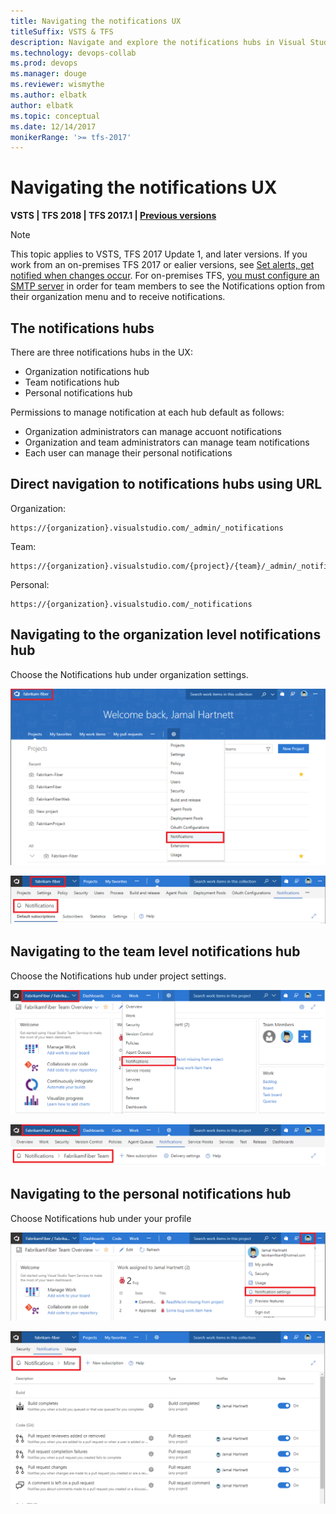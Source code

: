 ```yaml
---
title: Navigating the notifications UX
titleSuffix: VSTS & TFS 
description: Navigate and explore the notifications hubs in Visual Studio Team Services (VSTS) and Team Foundation Server (TFS)  
ms.technology: devops-collab
ms.prod: devops
ms.manager: douge
ms.reviewer: wismythe
ms.author: elbatk
author: elbatk
ms.topic: conceptual
ms.date: 12/14/2017  
monikerRange: '>= tfs-2017'
---
```



# Navigating the notifications UX

<b>VSTS | TFS 2018 | TFS 2017.1 | [Previous versions](../work/track/alerts-and-notifications.md)</b> 

> [!NOTE]  
> This topic applies to VSTS, TFS 2017 Update 1, and later versions. If you work from an on-premises TFS 2017 or ealier versions, see [Set alerts, get notified when changes occur](../work/track/alerts-and-notifications.md). For on-premises TFS, [you must configure an SMTP server](/tfs/server/admin/setup-customize-alerts) in order for team members to see the Notifications option from their organization menu and to receive notifications.

## The notifications hubs
There are three notifications hubs in the UX:
* Organization notifications hub
* Team notifications hub
* Personal notifications hub

Permissions to manage notification at each hub default as follows:
* Organization administrators can manage accuont notifications
* Organization and team administrators can manage team notifications
* Each user can manage their personal notifications


## Direct navigation to notifications hubs using URL

Organization:
```
https://{organization}.visualstudio.com/_admin/_notifications
```

Team:
```
https://{organization}.visualstudio.com/{project}/{team}/_admin/_notifications
```

Personal:
```
https://{organization}.visualstudio.com/_notifications
```


## Navigating to the organization level notifications hub
Choose the Notifications hub under organization settings.

![Navigate to organization notifications hub](_img/nav-organization-notifications-hub.png)

![View organization level notifications hub](_img/view-organization-notification-hub.png)

## Navigating to the team level notifications hub
Choose the Notifications hub under project settings.

![Navigate to team notifications hub](_img/nav-team-notifications-hub.png)

![View team level notifications hub](_img/view-team-notification-hub.png)

## Navigating to the personal notifications hub
Choose Notifications hub under your profile

![Navigate to personal notifications hub](_img/nav-personal-notifications-hub.png)

![View personal notifications hub](_img/view-personal-notification-hub.png)

